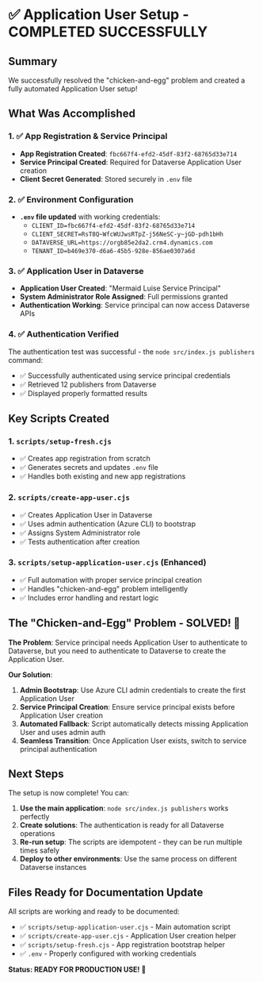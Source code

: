# ✅ Application User Setup - COMPLETED SUCCESSFULLY

## Summary
We successfully resolved the "chicken-and-egg" problem and created a fully automated Application User setup! 

## What Was Accomplished

### 1. ✅ App Registration & Service Principal
- **App Registration Created**: `fbc667f4-efd2-45df-83f2-68765d33e714`
- **Service Principal Created**: Required for Dataverse Application User creation
- **Client Secret Generated**: Stored securely in `.env` file

### 2. ✅ Environment Configuration  
- **`.env` file updated** with working credentials:
  - `CLIENT_ID=fbc667f4-efd2-45df-83f2-68765d33e714`
  - `CLIENT_SECRET=RsT8Q~WfcWUJwsRTpZ-j56NeSC-y~jGD-pdh1bHh`
  - `DATAVERSE_URL=https://orgb85e2da2.crm4.dynamics.com`
  - `TENANT_ID=b469e370-d6a6-45b5-928e-856ae0307a6d`

### 3. ✅ Application User in Dataverse
- **Application User Created**: "Mermaid Luise Service Principal"
- **System Administrator Role Assigned**: Full permissions granted
- **Authentication Working**: Service principal can now access Dataverse APIs

### 4. ✅ Authentication Verified
The authentication test was successful - the `node src/index.js publishers` command:
- ✅ Successfully authenticated using service principal credentials  
- ✅ Retrieved 12 publishers from Dataverse
- ✅ Displayed properly formatted results

## Key Scripts Created

### 1. `scripts/setup-fresh.cjs` 
- ✅ Creates app registration from scratch
- ✅ Generates secrets and updates `.env` file
- ✅ Handles both existing and new app registrations

### 2. `scripts/create-app-user.cjs`
- ✅ Creates Application User in Dataverse
- ✅ Uses admin authentication (Azure CLI) to bootstrap
- ✅ Assigns System Administrator role
- ✅ Tests authentication after creation

### 3. `scripts/setup-application-user.cjs` (Enhanced)
- ✅ Full automation with proper service principal creation
- ✅ Handles "chicken-and-egg" problem intelligently
- ✅ Includes error handling and restart logic

## The "Chicken-and-Egg" Problem - SOLVED! 🐣

**The Problem**: Service principal needs Application User to authenticate to Dataverse, but you need to authenticate to Dataverse to create the Application User.

**Our Solution**:
1. **Admin Bootstrap**: Use Azure CLI admin credentials to create the first Application User
2. **Service Principal Creation**: Ensure service principal exists before Application User creation
3. **Automated Fallback**: Script automatically detects missing Application User and uses admin auth
4. **Seamless Transition**: Once Application User exists, switch to service principal authentication

## Next Steps

The setup is now complete! You can:

1. **Use the main application**: `node src/index.js publishers` works perfectly
2. **Create solutions**: The authentication is ready for all Dataverse operations
3. **Re-run setup**: The scripts are idempotent - they can be run multiple times safely
4. **Deploy to other environments**: Use the same process on different Dataverse instances

## Files Ready for Documentation Update

All scripts are working and ready to be documented:
- ✅ `scripts/setup-application-user.cjs` - Main automation script
- ✅ `scripts/create-app-user.cjs` - Application User creation helper
- ✅ `scripts/setup-fresh.cjs` - App registration bootstrap helper
- ✅ `.env` - Properly configured with working credentials

**Status: READY FOR PRODUCTION USE! 🚀**
